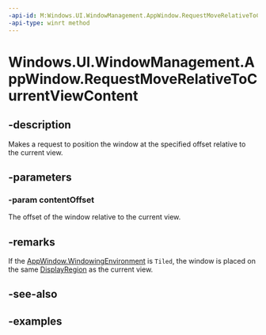 ```yaml
---
-api-id: M:Windows.UI.WindowManagement.AppWindow.RequestMoveRelativeToCurrentViewContent(Windows.Foundation.Point)
-api-type: winrt method
---
```


<!-- Method syntax.
public void AppWindow.RequestMoveRelativeToCurrentViewContent(Point contentOffset)
-->

# Windows.UI.WindowManagement.AppWindow.RequestMoveRelativeToCurrentViewContent

## -description

Makes a request to position the window at the specified offset relative to the current view.

## -parameters

### -param contentOffset

The offset of the window relative to the current view.

## -remarks

If the [AppWindow.WindowingEnvironment](appwindow_windowingenvironment.md) is `Tiled`, the window is placed on the same [DisplayRegion](displayregion.md) as the current view.

## -see-also

## -examples


